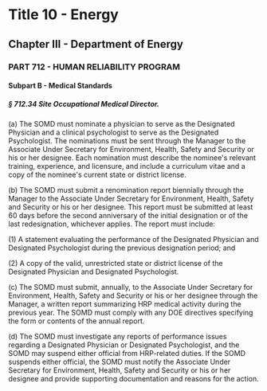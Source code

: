 
# Title 10 - Energy
## Chapter III - Department of Energy
### PART 712 - HUMAN RELIABILITY PROGRAM
#### Subpart B - Medical Standards
##### § 712.34 Site Occupational Medical Director.

(a) The SOMD must nominate a physician to serve as the Designated Physician and a clinical psychologist to serve as the Designated Psychologist. The nominations must be sent through the Manager to the Associate Under Secretary for Environment, Health, Safety and Security or his or her designee. Each nomination must describe the nominee's relevant training, experience, and licensure, and include a curriculum vitae and a copy of the nominee's current state or district license.

(b) The SOMD must submit a renomination report biennially through the Manager to the Associate Under Secretary for Environment, Health, Safety and Security or his or her designee. This report must be submitted at least 60 days before the second anniversary of the initial designation or of the last redesignation, whichever applies. The report must include:

(1) A statement evaluating the performance of the Designated Physician and Designated Psychologist during the previous designation period; and

(2) A copy of the valid, unrestricted state or district license of the Designated Physician and Designated Psychologist.

(c) The SOMD must submit, annually, to the Associate Under Secretary for Environment, Health, Safety and Security or his or her designee through the Manager, a written report summarizing HRP medical activity during the previous year. The SOMD must comply with any DOE directives specifying the form or contents of the annual report.

(d) The SOMD must investigate any reports of performance issues regarding a Designated Physician or Designated Psychologist, and the SOMD may suspend either official from HRP-related duties. If the SOMD suspends either official, the SOMD must notify the Associate Under Secretary for Environment, Health, Safety and Security or his or her designee and provide supporting documentation and reasons for the action.
